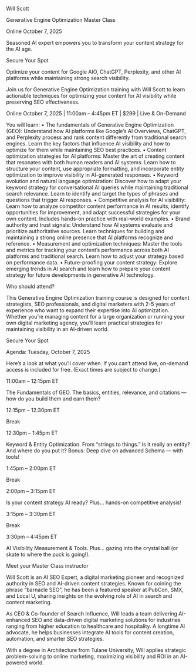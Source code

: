 Will Scott

Generative Engine Optimization Master Class

Online October 7, 2025

Seasoned AI expert empowers you to transform your content strategy for the AI age.

Secure Your Spot

Optimize your content for Google AIO, ChatGPT, Perplexity, and other AI platforms while maintaining strong search visibility.

Join us for Generative Engine Optimization training with Will Scott to learn actionable techniques for optimizing your content for AI visibility while preserving SEO effectiveness.

Online October 7, 2025 | 11:00am – 4:45pm ET | $299 | Live & On-Demand

You will learn:
	•	The fundamentals of Generative Engine Optimization (GEO): Understand how AI platforms like Google’s AI Overviews, ChatGPT, and Perplexity process and rank content differently from traditional search engines. Learn the key factors that influence AI visibility and how to optimize for them while maintaining SEO best practices.
	•	Content optimization strategies for AI platforms: Master the art of creating content that resonates with both human readers and AI systems. Learn how to structure your content, use appropriate formatting, and incorporate entity optimization to improve visibility in AI-generated responses.
	•	Keyword evolution and natural language optimization: Discover how to adapt your keyword strategy for conversational AI queries while maintaining traditional search relevance. Learn to identify and target the types of phrases and questions that trigger AI responses.
	•	Competitive analysis for AI visibility: Learn how to analyze competitor content performance in AI results, identify opportunities for improvement, and adapt successful strategies for your own content. Includes hands-on practice with real-world examples.
	•	Brand authority and trust signals: Understand how AI systems evaluate and prioritize authoritative sources. Learn techniques for building and maintaining a strong online presence that AI platforms recognize and reference.
	•	Measurement and optimization techniques: Master the tools and metrics for tracking your content’s performance across both AI platforms and traditional search. Learn how to adjust your strategy based on performance data.
	•	Future-proofing your content strategy: Explore emerging trends in AI search and learn how to prepare your content strategy for future developments in generative AI technology.

Who should attend?

This Generative Engine Optimization training course is designed for content strategists, SEO professionals, and digital marketers with 2-5 years of experience who want to expand their expertise into AI optimization. Whether you’re managing content for a large organization or running your own digital marketing agency, you’ll learn practical strategies for maintaining visibility in an AI-driven world.

Secure Your Spot

Agenda: Tuesday, October 7, 2025

Here’s a look at what you’ll cover when. If you can’t attend live, on-demand access is included for free. (Exact times are subject to change.)

11:00am – 12:15pm ET

The Fundamentals of GEO. The basics, entities, relevance, and citations — how do you build them and earn them?

12:15pm – 12:30pm ET

Break

12:30pm – 1:45pm ET

Keyword & Entity Optimization. From “strings to things.” Is it really an entity? And where do you put it? Bonus: Deep dive on advanced Schema — with tools!

1:45pm – 2:00pm ET

Break

2:00pm – 3:15pm ET

Is your content strategy AI ready? Plus… hands-on competitive analysis!

3:15pm – 3:30pm ET

Break

3:30pm – 4:45pm ET

AI Visibility Measurement & Tools. Plus… gazing into the crystal ball (or skate to where the puck is going!).

Meet your Master Class instructor

Will Scott is an AI SEO Expert, a digital marketing pioneer and recognized authority in SEO and AI-driven content strategies. Known for coining the phrase “barnacle SEO”, he has been a featured speaker at PubCon, SMX, and Local U, sharing insights on the evolving role of AI in search and content marketing.

As CEO & Co-founder of Search Influence, Will leads a team delivering AI-enhanced SEO and data-driven digital marketing solutions for industries ranging from higher education to healthcare and hospitality. A longtime AI advocate, he helps businesses integrate AI tools for content creation, automation, and smarter SEO strategies.

With a degree in Architecture from Tulane University, Will applies strategic problem-solving to online marketing, maximizing visibility and ROI in an AI-powered world.